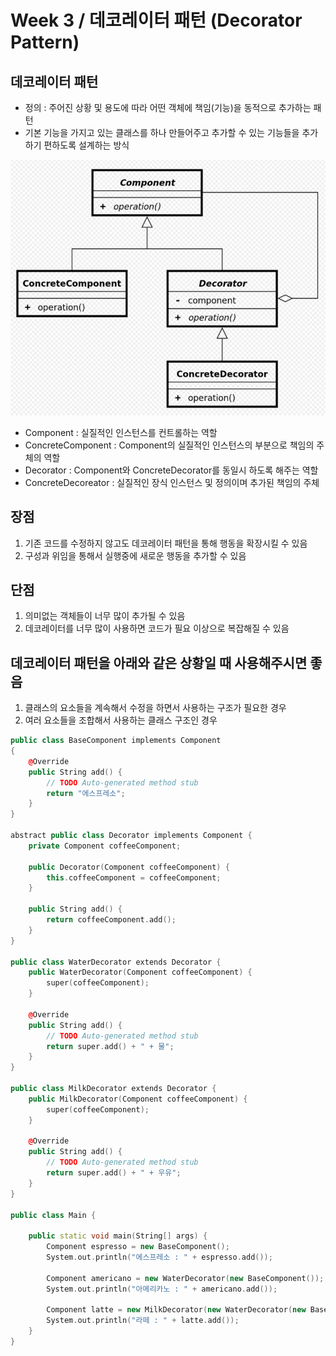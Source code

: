 # Week 3 / 데코레이터 패턴 (Decorator Pattern)

## 데코레이터 패턴
- 정의 : 주어진 상황 및 용도에 따라 어떤 객체에 책임(기능)을 동적으로 추가하는 패턴
- 기본 기능을 가지고 있는 클래스를 하나 만들어주고 추가할 수 있는 기능들을 추가하기 편하도록 설계하는 방식

![01](https://github.com/canyuo/canyuo.github.io/blob/main/week3_image1.png)
- Component : 실질적인 인스턴스를 컨트롤하는 역할
- ConcreteComponent : Component의 실질적인 인스턴스의 부분으로 책임의 주체의 역할
- Decorator : Component와 ConcreteDecorator를 동일시 하도록 해주는 역할
- ConcreteDecoreator : 실질적인 장식 인스턴스 및 정의이며 추가된 책임의 주체

## 장점
1. 기존 코드를 수정하지 않고도 데코레이터 패턴을 통해 행동을 확장시킬 수 있음
2. 구성과 위임을 통해서 실행중에 새로운 행동을 추가할 수 있음

## 단점
1. 의미없는 객체들이 너무 많이 추가될 수 있음
2. 데코레이터를 너무 많이 사용하면 코드가 필요 이상으로 복잡해질 수 있음

## 데코레이터 패턴을 아래와 같은 상황일 때 사용해주시면 좋음
1. 클래스의 요소들을 계속해서 수정을 하면서 사용하는 구조가 필요한 경우
2. 여러 요소들을 조합해서 사용하는 클래스 구조인 경우
 
```cpp
public class BaseComponent implements Component
{
    @Override
    public String add() {
        // TODO Auto-generated method stub
        return "에스프레소";
    }
}

abstract public class Decorator implements Component {
    private Component coffeeComponent;
    
    public Decorator(Component coffeeComponent) {
        this.coffeeComponent = coffeeComponent;
    }
    
    public String add() {
        return coffeeComponent.add();
    }
}

public class WaterDecorator extends Decorator {
    public WaterDecorator(Component coffeeComponent) {
        super(coffeeComponent);
    }
    
    @Override
    public String add() {
        // TODO Auto-generated method stub
        return super.add() + " + 물";
    }
}

public class MilkDecorator extends Decorator {
    public MilkDecorator(Component coffeeComponent) {
        super(coffeeComponent);
    }
    
    @Override
    public String add() {
        // TODO Auto-generated method stub
        return super.add() + " + 우유";
    }
}

public class Main {

    public static void main(String[] args) {
        Component espresso = new BaseComponent();
        System.out.println("에스프레소 : " + espresso.add());
        
        Component americano = new WaterDecorator(new BaseComponent());
        System.out.println("아메리카노 : " + americano.add());
        
        Component latte = new MilkDecorator(new WaterDecorator(new BaseComponent()));
        System.out.println("라떼 : " + latte.add());
    }
}
```
